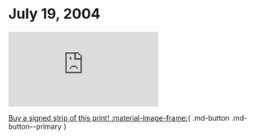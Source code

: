 # July 19, 2004

![](https://www.achewood.com/comic.php?date=07192004)

[Buy a signed strip of this print! :material-image-frame:](https://achewood-holiday-pop-up.myshopify.com/products/strip#07192004){ .md-button .md-button--primary }
